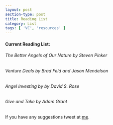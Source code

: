 ```yaml
---
layout: post
section-type: post
title: Reading List
category: List
tags: [ 'VC', 'resources' ]
---
```



#### Current Reading List:
###### The Better Angels of Our Nature by Steven Pinker
###### Venture Deals by Brad Feld and Jason Mendelson
###### Angel Investing by by David S. Rose
###### Give and Take by Adam Grant

If you have any suggestions tweet at [me](http://twitter.com/itsabhinaya).

